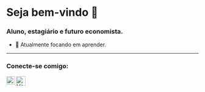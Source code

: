 # Seja bem-vindo 👋


### Aluno, estagiário e futuro economista.

- 🌱 Atualmente focando em aprender.

---

### Conecte-se comigo:

[<img align="left" alt="Vitor | LinkedIn" width="22px" src="https://image.flaticon.com/icons/png/512/174/174857.png" />][linkedin]
[<img align="left" alt="Vitor | DiO" width="25px" height="25px" src="https://christyschott.github.io/portfolio.github.io/assets/img/about/7.png" title="Digital Innovation One"/>][DiO]


[linkedin]: https://www.linkedin.com/in/vitorsilvaleite/
[DiO]: https://web.digitalinnovation.one/users/vitorsilvaleite3?tab=achievements
